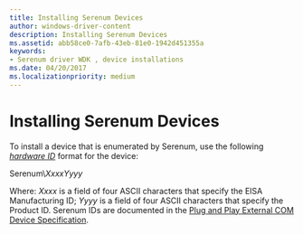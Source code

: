 ```yaml
---
title: Installing Serenum Devices
author: windows-driver-content
description: Installing Serenum Devices
ms.assetid: abb58ce0-7afb-43eb-81e0-1942d451355a
keywords:
- Serenum driver WDK , device installations
ms.date: 04/20/2017
ms.localizationpriority: medium
---
```


# Installing Serenum Devices





To install a device that is enumerated by Serenum, use the following [*hardware ID*](https://msdn.microsoft.com/library/windows/hardware/ff556288#wdkgloss-hardware-id) format for the device:

Serenum\\*XxxxYyyy*

Where: *Xxxx* is a field of four ASCII characters that specify the EISA Manufacturing ID; *Yyyy* is a field of four ASCII characters that specify the Product ID. Serenum IDs are documented in the [Plug and Play External COM Device Specification](http://msdn.microsoft.com/windows/hardware/gg463189.aspx).

 

 





